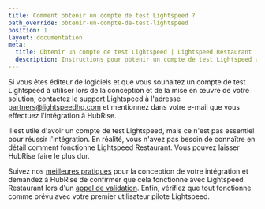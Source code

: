```yaml
---
title: Comment obtenir un compte de test Lightspeed ?
path_override: obtenir-un-compte-de-test-lightspeed
position: 1
layout: documentation
meta:
  title: Obtenir un compte de test Lightspeed | Lightspeed Restaurant | HubRise
  description: Instructions pour obtenir un compte de test Lightspeed afin de concevoir et tester votre intégration.
---
```


Si vous êtes éditeur de logiciels et que vous souhaitez un compte de test Lightspeed à utiliser lors de la conception et de la mise en œuvre de votre solution, contactez le support Lightspeed à l'adresse [partners@lightspeedhq.com](mailto:partners@lightspeedhq.com.) et mentionnez dans votre e-mail que vous effectuez l'intégration à HubRise.

Il est utile d'avoir un compte de test Lightspeed, mais ce n'est pas essentiel pour réussir l'intégration. En réalité, vous n'avez pas besoin de connaître en détail comment fonctionne Lightspeed Restaurant. Vous pouvez laisser HubRise faire le plus dur.

Suivez nos [meilleures pratiques](/developers/integration-guide#general-best-practices) pour la conception de votre intégration et demandez à HubRise de confirmer que cela fonctionne avec Lightspeed Restaurant lors d'un [appel de validation](/developers/integration-guide#assess). Enfin, vérifiez que tout fonctionne comme prévu avec votre premier utilisateur pilote Lightspeed.
